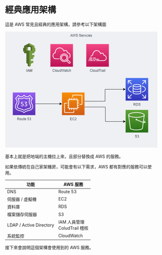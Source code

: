 





# 經典應用架構



這是 AWS 常見且經典的應用架構，請參考以下架構圖



![AWS-經典應用架構.drawio](.\img\AWS-經典應用架構.drawio.png)

基本上就是把地端的主機拉上來，且部分替換成 AWS 的服務。

如果依傳統在自己家架機房，可能會有以下需求，AWS 都有對應的服務可以使用。

| 功能                    | AWS 服務                                |
| ----------------------- | --------------------------------------- |
| DNS                     | Route 53                                |
| 伺服器 / 虛擬機         | EC2                                     |
| 資料庫                  | RDS                                     |
| 檔案儲存伺服器          | S3                                      |
| LDAP / Active Directory | IAM 人員管理<br />ColudTrail 稽核<br /> |
| 系統監控                | CloudWatch                              |



接下來會說明這個架構會使用到的 AWS 服務。

